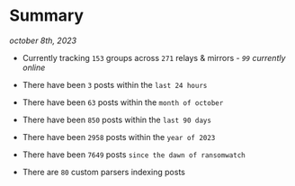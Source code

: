 
# Summary
_october 8th, 2023_

- Currently tracking `153` groups across `271` relays & mirrors - _`99` currently online_

- There have been `3` posts within the `last 24 hours`

- There have been `63` posts within the `month of october`

- There have been `850` posts within the `last 90 days`

- There have been `2958` posts within the `year of 2023`

- There have been `7649` posts `since the dawn of ransomwatch`

- There are `80` custom parsers indexing posts
